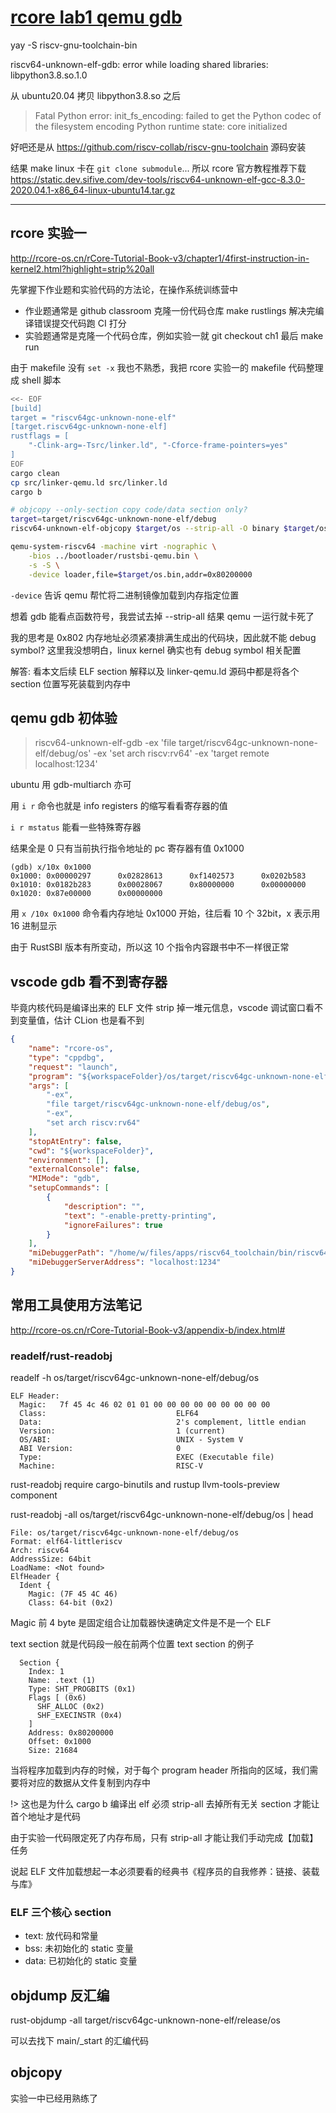 # [rcore lab1 qemu gdb](/2023/08/rcore_os_lab1_qemu_gdb)

yay -S riscv-gnu-toolchain-bin

riscv64-unknown-elf-gdb: error while loading shared libraries: libpython3.8.so.1.0

从 ubuntu20.04 拷贝 libpython3.8.so 之后

> Fatal Python error: init_fs_encoding: failed to get the Python codec of the filesystem encoding
Python runtime state: core initialized

好吧还是从 https://github.com/riscv-collab/riscv-gnu-toolchain 源码安装

结果 make linux 卡在 `git clone submodule`... 所以 rcore 官方教程推荐下载 <https://static.dev.sifive.com/dev-tools/riscv64-unknown-elf-gcc-8.3.0-2020.04.1-x86_64-linux-ubuntu14.tar.gz>

---

## rcore 实验一

<http://rcore-os.cn/rCore-Tutorial-Book-v3/chapter1/4first-instruction-in-kernel2.html?highlight=strip%20all>

先掌握下作业题和实验代码的方法论，在操作系统训练营中

- 作业题通常是 github classroom 克隆一份代码仓库 make rustlings 解决完编译错误提交代码跑 CI 打分
- 实验题通常是克隆一个代码仓库，例如实验一就 git checkout ch1 最后 make run

由于 makefile 没有 `set -x` 我也不熟悉，我把 rcore 实验一的 makefile 代码整理成 shell 脚本

```sh
<<- EOF
[build]
target = "riscv64gc-unknown-none-elf"
[target.riscv64gc-unknown-none-elf]
rustflags = [
    "-Clink-arg=-Tsrc/linker.ld", "-Cforce-frame-pointers=yes"
]
EOF
cargo clean
cp src/linker-qemu.ld src/linker.ld
cargo b

# objcopy --only-section copy code/data section only?
target=target/riscv64gc-unknown-none-elf/debug
riscv64-unknown-elf-objcopy $target/os --strip-all -O binary $target/os.bin

qemu-system-riscv64 -machine virt -nographic \
    -bios ../bootloader/rustsbi-qemu.bin \
    -s -S \
    -device loader,file=$target/os.bin,addr=0x80200000
```

`-device` 告诉 qemu 帮忙将二进制镜像加载到内存指定位置

想着 gdb 能看点函数符号，我尝试去掉 --strip-all 结果 qemu 一运行就卡死了

我的思考是 0x802 内存地址必须紧凑排满生成出的代码块，因此就不能 debug symbol? 这里我没想明白，linux kernel 确实也有 debug symbol 相关配置

解答: 看本文后续 ELF section 解释以及 linker-qemu.ld 源码中都是将各个 section 位置写死装载到内存中

## qemu gdb 初体验

> riscv64-unknown-elf-gdb -ex 'file target/riscv64gc-unknown-none-elf/debug/os' -ex 'set arch riscv:rv64' -ex 'target remote localhost:1234'

ubuntu 用 gdb-multiarch 亦可

用 `i r` 命令也就是 info registers 的缩写看看寄存器的值

`i r mstatus` 能看一些特殊寄存器

结果全是 0 只有当前执行指令地址的 pc 寄存器有值 0x1000

```
(gdb) x/10x 0x1000
0x1000: 0x00000297      0x02828613      0xf1402573      0x0202b583
0x1010: 0x0182b283      0x00028067      0x80000000      0x00000000
0x1020: 0x87e00000      0x00000000
```

用 `x /10x 0x1000` 命令看内存地址 0x1000 开始，往后看 10 个 32bit，x 表示用 16 进制显示

由于 RustSBI 版本有所变动，所以这 10 个指令内容跟书中不一样很正常

## vscode gdb 看不到寄存器

毕竟内核代码是编译出来的 ELF 文件 strip 掉一堆元信息，vscode 调试窗口看不到变量值，估计 CLion 也是看不到

```json
{
    "name": "rcore-os",
    "type": "cppdbg",
    "request": "launch",
    "program": "${workspaceFolder}/os/target/riscv64gc-unknown-none-elf/debug/os",
    "args": [
        "-ex",
        "file target/riscv64gc-unknown-none-elf/debug/os",
        "-ex",
        "set arch riscv:rv64"
    ],
    "stopAtEntry": false,
    "cwd": "${workspaceFolder}",
    "environment": [],
    "externalConsole": false,
    "MIMode": "gdb",
    "setupCommands": [
        {
            "description": "",
            "text": "-enable-pretty-printing",
            "ignoreFailures": true
        }
    ],
    "miDebuggerPath": "/home/w/files/apps/riscv64_toolchain/bin/riscv64-unknown-elf-gdb",
    "miDebuggerServerAddress": "localhost:1234" 
}
```

## 常用工具使用方法笔记

http://rcore-os.cn/rCore-Tutorial-Book-v3/appendix-b/index.html#

### readelf/rust-readobj

readelf -h os/target/riscv64gc-unknown-none-elf/debug/os

```
ELF Header:
  Magic:   7f 45 4c 46 02 01 01 00 00 00 00 00 00 00 00 00 
  Class:                             ELF64
  Data:                              2's complement, little endian
  Version:                           1 (current)
  OS/ABI:                            UNIX - System V
  ABI Version:                       0
  Type:                              EXEC (Executable file)
  Machine:                           RISC-V
```

rust-readobj require cargo-binutils and rustup llvm-tools-preview component

rust-readobj -all os/target/riscv64gc-unknown-none-elf/debug/os | head

```
File: os/target/riscv64gc-unknown-none-elf/debug/os
Format: elf64-littleriscv
Arch: riscv64
AddressSize: 64bit
LoadName: <Not found>
ElfHeader {
  Ident {
    Magic: (7F 45 4C 46)
    Class: 64-bit (0x2)
```

Magic 前 4 byte 是固定组合让加载器快速确定文件是不是一个 ELF

text section 就是代码段一般在前两个位置 text section 的例子

```
  Section {
    Index: 1
    Name: .text (1)
    Type: SHT_PROGBITS (0x1)
    Flags [ (0x6)
      SHF_ALLOC (0x2)
      SHF_EXECINSTR (0x4)
    ]
    Address: 0x80200000
    Offset: 0x1000
    Size: 21684
```

当将程序加载到内存的时候，对于每个 program header 所指向的区域，我们需要将对应的数据从文件复制到内存中

!> 这也是为什么 cargo b 编译出 elf 必须 strip-all 去掉所有无关 section 才能让首个地址才是代码

由于实验一代码限定死了内存布局，只有 strip-all 才能让我们手动完成【加载】任务

说起 ELF 文件加载想起一本必须要看的经典书《程序员的自我修养：链接、装载与库》

### ELF 三个核心 section

- text: 放代码和常量
- bss:  未初始化的 static 变量
- data: 已初始化的 static 变量 

## objdump 反汇编

rust-objdump -all target/riscv64gc-unknown-none-elf/release/os

可以去找下 main/_start 的汇编代码

## objcopy
实验一中已经用熟练了

